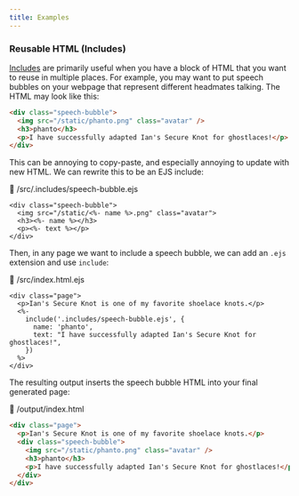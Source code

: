 ```yaml
---
title: Examples
---
```


### Reusable HTML (Includes)

[Includes](../features.html#includes) are primarily useful when you have a block of HTML that you want to reuse in multiple places. For example, you may want to put speech bubbles on your webpage that represent different headmates talking. The HTML may look like this:

```html
<div class="speech-bubble">
  <img src="/static/phanto.png" class="avatar" />
  <h3>phanto</h3>
  <p>I have successfully adapted Ian's Secure Knot for ghostlaces!</p>
</div>
```

This can be annoying to copy-paste, and especially annoying to update with new HTML. We can rewrite this to be an EJS include:

<div class="code-block-with-filename">
  <div class="filename">📄 /src/.includes/speech-bubble.ejs</div>

  ```erb
  <div class="speech-bubble">
    <img src="/static/<%- name %>.png" class="avatar">
    <h3><%- name %></h3>
    <p><%- text %></p>
  </div>
  ```
</div>

Then, in any page we want to include a speech bubble, we can add an `.ejs` extension and use `include`:

<div class="code-block-with-filename">
  <div class="filename">📄 /src/index.html.ejs</div>

  ```erb
  <div class="page">
    <p>Ian's Secure Knot is one of my favorite shoelace knots.</p>
    <%-
      include('.includes/speech-bubble.ejs', {
        name: 'phanto',
        text: "I have successfully adapted Ian's Secure Knot for ghostlaces!",
      })
    %>
  </div>
  ```
</div>

The resulting output inserts the speech bubble HTML into your final generated page:

<div class="code-block-with-filename">
  <div class="filename">📄 /output/index.html</div>

  ```html
  <div class="page">
    <p>Ian's Secure Knot is one of my favorite shoelace knots.</p>
    <div class="speech-bubble">
      <img src="/static/phanto.png" class="avatar" />
      <h3>phanto</h3>
      <p>I have successfully adapted Ian's Secure Knot for ghostlaces!</p>
    </div>
  </div>
  ```
</div>

